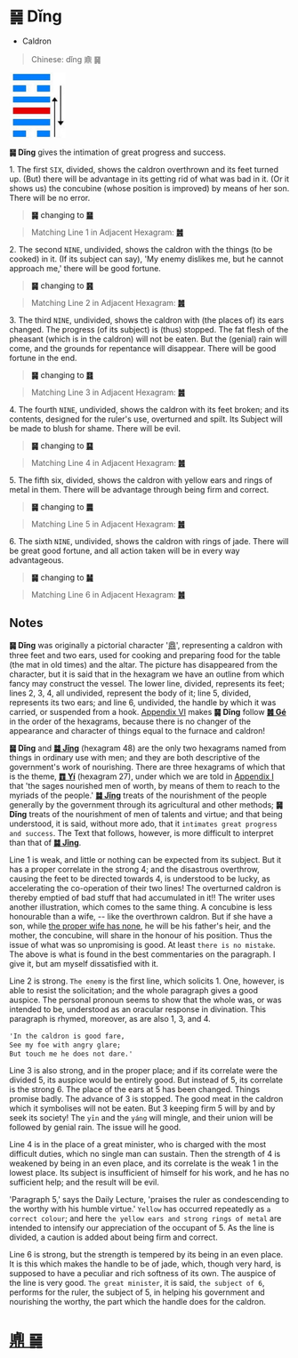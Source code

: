 # ䷱ Dǐng

* Caldron

> Chinese: dǐng 鼑 ䷱

<a id="p-169"/>

<img src="shapes/50.10.png" width="101" alt="鼎">

**䷱ Dǐng** gives the intimation of great progress and success.

1.<a id="50.1"/> The first `SIX`, divided, shows the caldron overthrown and its feet turned up. (But) there will be advantage in its getting rid of what was bad in it. (Or it shows us) the concubine (whose position is improved) by means of her son. There will be no error.

> **䷱** changing to [**䷍**](e5a4a7e69c89dayou.md)

> Matching Line 1 in Adjacent Hexagram: [**䷰**](e99da9ge.md#49.1)

<a id="p-170"/>

2.<a id="50.2"/> The second `NINE`, undivided, shows the caldron with the things (to be cooked) in it. (If its subject can say), 'My enemy dislikes me, but he cannot approach me,' there will be good fortune.

> **䷱** changing to [**䷷**](e69785lv.md#56.2)

> Matching Line 2 in Adjacent Hexagram: [**䷰**](e99da9ge.md#49.2)

3.<a id="50.3"/> The third `NINE`, undivided, shows the caldron with (the places of) its ears changed. The progress (of its subject) is (thus) stopped. The fat flesh of the pheasant (which is in the caldron) will not be eaten. But the (genial) rain will come, and the grounds for repentance will disappear. There will be good fortune in the end.

> **䷱** changing to [**䷿**](e69caae6b58eweiji.md#64.3)

> Matching Line 3 in Adjacent Hexagram: [**䷰**](e99da9ge.md#49.3)

4.<a id="50.4"/> The fourth `NINE`, undivided, shows the caldron with its feet broken; and its contents, designed for the ruler's use, overturned and spilt. Its Subject will be made to blush for shame. There will be evil.

> **䷱** changing to [**䷑**](e89b8agu.md#18.4)

> Matching Line 4 in Adjacent Hexagram: [**䷰**](e99da9ge.md#49.4)

<a id="p-171"/>

5.<a id="50.5"/> The fifth six, divided, shows the caldron with yellow ears and rings of metal in them. There will be advantage through being firm and correct.

> **䷱** changing to [**䷫**](e5a7a4gou.md#44.5)

> Matching Line 5 in Adjacent Hexagram: [**䷰**](e99da9ge.md#49.5)

6.<a id="50.6"/> The sixth `NINE`, undivided, shows the caldron with rings of jade. There will be great good fortune, and all action taken will be in every way advantageous.

> **䷱** changing to [**䷟**]( e68192heng.md#32.6)

> Matching Line 6 in Adjacent Hexagram: [**䷰**](e99da9ge.md#49.6)

## Notes

**䷱ Dǐng** was originally a pictorial character '[鼎](https://ctext.org/dictionary.pl?if=en&char=鼎)', representing a caldron with three feet and two ears, used for cooking and preparing food for the table (the mat in old times) and the altar. The picture has disappeared from the character, but it is said that in the hexagram we have an outline from which fancy may construct the vessel. The lower line, divided, represents its feet; lines 2, 3, 4, all undivided, represent the body of it; line 5, divided, represents its two ears; and line 6, undivided, the handle by which it was carried, or suspended from a hook. [Appendix VI](appendix06s1.md#p-437) makes **䷱ Dǐng** follow [**䷰ Gé**](e99da9ge.md) in the order of the hexagrams, because there is no changer of the appearance and character of things equal to the furnace and caldron!

**䷱ Dǐng** and [**䷯ Jǐng**](e4ba95jing.md) (hexagram 48) are the only two hexagrams named from things in ordinary use with men; and they are both descriptive of the government's work of nourishing. There are three hexagrams of which that is the theme, [**䷩ Yí**](e9a290yi.md) (hexagram 27), under which we are told in [Appendix I](appendix01s1.md#fn_151) that 'the sages nourished men of worth, by means of them to reach to the myriads of the people.' [**䷯ Jǐng**](e4ba95jing.md) treats of the nourishment of the people generally by the government through its agricultural and other methods; **䷱ Dǐng** treats of the nourishment of men of talents and virtue; and that being understood, it is said, without more ado, that it `intimates great progress and success`. The Text that follows, however, is more difficult to interpret than that of [**䷯ Jǐng**](e4ba95jing.md).

Line 1 is weak, and little or nothing can be expected from its subject. But it has a proper correlate in the strong 4; and the disastrous overthrow, causing the feet to be directed towards 4, is understood to be lucky, as accelerating the co-operation of their two lines! The overturned caldron is thereby emptied of bad stuff that had accumulated in it!! The writer uses another illustration, which comes to the same thing. A concubine is less honourable than a wife, -- like the overthrown caldron. But if she have a son, while [the proper wife has none](e99c87zhen.md#p-172), he will be his father's heir, and the mother, the concubine, will share in the honour of his position. Thus the issue of what was so unpromising is good. At least `there is no mistake`. The above is what is found in the best commentaries on the paragraph. I give it, but am myself dissatisfied with it.

Line 2 is strong. `The enemy` is the first line, which solicits 1. One, however, is able to resist the solicitation; and the whole paragraph gives a good auspice. The personal pronoun seems to show that the whole was, or was intended to be, understood as an oracular response in divination. This paragraph is rhymed, moreover, as are also 1, 3, and 4.

```
'In the caldron is good fare,
See my foe with angry glare;
But touch me he does not dare.'
```

Line 3 is also strong, and in the proper place; and if its correlate were the divided 5, its auspice would be entirely good. But instead of 5, its correlate is the strong 6. The place of the ears at 5 has been changed. Things promise badly. The advance of 3 is stopped. The good meat in the caldron which it symbolises will not be eaten. But 3 keeping firm 5 will by and by seek its society! The `yīn` and the `yáng` will mingle, and their union will be followed by genial rain. The issue will he good.

Line 4 is in the place of a great minister, who is charged with the most difficult duties, which no single man can sustain. Then the strength of 4 is weakened by being in an even place, and its correlate is the weak 1 in the lowest place. Its subject is insufficient of himself for his work, and he has no sufficient help; and the result will be evil.

'Paragraph 5,' says the Daily Lecture, 'praises the ruler as condescending to the worthy with his humble virtue.' `Yellow` has occurred repeatedly as `a correct colour`; and here `the yellow ears and strong rings of metal` are intended to intensify our appreciation of the occupant of 5. As the line is divided, a caution is added about being firm and correct.

Line 6 is strong, but the strength is tempered by its being in an even place. It is this which makes the handle to be of jade, which, though very hard, is supposed to have a peculiar and rich softness of its own. The auspice of the line is very good. `The great minister`, it is said, `the subject of 6`, performs for the ruler, the subject of 5, in helping his government and nourishing the worthy, the part which the handle does for the caldron.

# [鼑 ䷱](e9bc8eding_cn.md)
